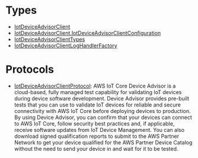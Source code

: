 # Types

  - [IotDeviceAdvisorClient](/aws-sdk-swift/reference/0.x/AWSIotDeviceAdvisor/IotDeviceAdvisorClient)
  - [IotDeviceAdvisorClient.IotDeviceAdvisorClientConfiguration](/aws-sdk-swift/reference/0.x/AWSIotDeviceAdvisor/IotDeviceAdvisorClient_IotDeviceAdvisorClientConfiguration)
  - [IotDeviceAdvisorClientTypes](/aws-sdk-swift/reference/0.x/AWSIotDeviceAdvisor/IotDeviceAdvisorClientTypes)
  - [IotDeviceAdvisorClientLogHandlerFactory](/aws-sdk-swift/reference/0.x/AWSIotDeviceAdvisor/IotDeviceAdvisorClientLogHandlerFactory)

# Protocols

  - [IotDeviceAdvisorClientProtocol](/aws-sdk-swift/reference/0.x/AWSIotDeviceAdvisor/IotDeviceAdvisorClientProtocol):
    AWS IoT Core Device Advisor is a cloud-based, fully managed test capability for validating IoT devices during device software development. Device Advisor provides pre-built tests that you can use to validate IoT devices for reliable and secure connectivity with AWS IoT Core before deploying devices to production. By using Device Advisor, you can confirm that your devices can connect to AWS IoT Core, follow security best practices and, if applicable, receive software updates from IoT Device Management. You can also download signed qualification reports to submit to the AWS Partner Network to get your device qualified for the AWS Partner Device Catalog without the need to send your device in and wait for it to be tested.
